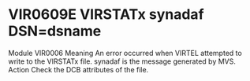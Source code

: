 # VIR0609E VIRSTATx synadaf DSN=dsname
Module
    VIR0006
Meaning
    An error occurred when VIRTEL attempted to write to the VIRSTATx file. synadaf is the message generated by MVS.
Action
    Check the DCB attributes of the file.
